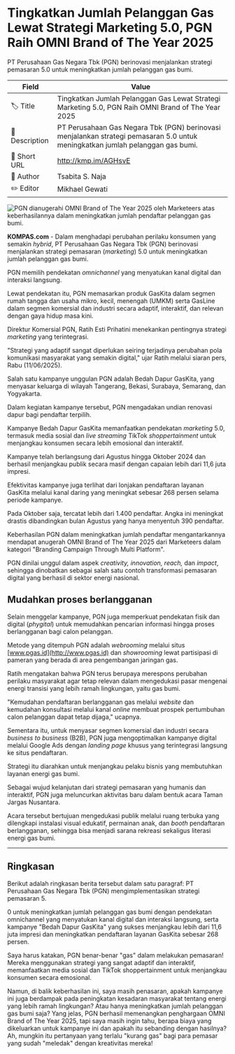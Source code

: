 # Tingkatkan Jumlah Pelanggan Gas Lewat Strategi Marketing 5.0, PGN Raih OMNI Brand of The Year 2025

PT Perusahaan Gas Negara Tbk (PGN) berinovasi menjalankan strategi pemasaran 5.0 untuk meningkatkan jumlah pelanggan gas bumi.

| Field         | Value                                                       |
|---------------|-------------------------------------------------------------|
| 🏷️ Title       | Tingkatkan Jumlah Pelanggan Gas Lewat Strategi Marketing 5.0, PGN Raih OMNI Brand of The Year 2025 |
| 📝 Description | PT Perusahaan Gas Negara Tbk (PGN) berinovasi menjalankan strategi pemasaran 5.0 untuk meningkatkan jumlah pelanggan gas bumi. |
| 🔗 Short URL   | http://kmp.im/AGHsvE |
| 👤 Author      | Tsabita S. Naja |
| ✏️ Editor      | Mikhael Gewati |

![PGN dianugerahi OMNI Brand of The Year 2025 oleh Marketeers atas keberhasilannya dalam meningkatkan jumlah pendaftar pelanggan gas bumi.](https://asset.kompas.com/crops/3LjM9gqeVJp2R3zSUmeSNkAiAQo=/0x0:1599x1066/750x500/data/photo/2025/06/11/6849107630e8f.jpeg)

**KOMPAS.com** - Dalam menghadapi perubahan perilaku konsumen yang semakin *hybrid*, PT Perusahaan Gas Negara Tbk (PGN) berinovasi menjalankan strategi pemasaran (*marketing*) 5.0 untuk meningkatkan jumlah pelanggan gas bumi. 

PGN memilih pendekatan *omnichannel* yang menyatukan kanal digital dan interaksi langsung.

Lewat pendekatan itu, PGN memasarkan produk GasKita dalam segmen rumah tangga dan usaha mikro, kecil, menengah (UMKM) serta GasLine dalam segmen komersial dan industri secara adaptif, interaktif, dan relevan dengan gaya hidup masa kini.

Direktur Komersial PGN, Ratih Esti Prihatini menekankan pentingnya strategi *marketing* yang terintegrasi.

"Strategi yang adaptif sangat diperlukan seiring terjadinya perubahan pola komunikasi masyarakat yang semakin digital," ujar Ratih melalui siaran pers, Rabu (11/06/2025).

Salah satu kampanye unggulan PGN adalah Bedah Dapur GasKita, yang menyasar keluarga di wilayah Tangerang, Bekasi, Surabaya, Semarang, dan Yogyakarta.

Dalam kegiatan kampanye tersebut, PGN mengadakan undian renovasi dapur bagi pendaftar terpilih.

Kampanye Bedah Dapur GasKita memanfaatkan pendekatan *marketing* 5.0, termasuk media sosial dan *live streaming* TikTok *shoppertainment* untuk menjangkau konsumen secara lebih emosional dan interaktif.

Kampanye telah berlangsung dari Agustus hingga Oktober 2024 dan berhasil menjangkau publik secara masif dengan capaian lebih dari 11,6 juta impresi.

Efektivitas kampanye juga terlihat dari lonjakan pendaftaran layanan GasKita melalui kanal daring yang meningkat sebesar 268 persen selama periode kampanye.

Pada Oktober saja, tercatat lebih dari 1.400 pendaftar. Angka ini meningkat drastis dibandingkan bulan Agustus yang hanya menyentuh 390 pendaftar.

Keberhasilan PGN dalam meningkatkan jumlah pendaftar mengantarkannya mendapat anugerah OMNI Brand of The Year 2025 dari Marketeers dalam kategori \"Branding Campaign Through Multi Platform\".

PGN dinilai unggul dalam aspek *creativity, innovation, reach,* dan *impact*, sehingga dinobatkan sebagai salah satu contoh transformasi pemasaran digital yang berhasil di sektor energi nasional.

## Mudahkan proses berlangganan

Selain menggelar kampanye, PGN juga memperkuat pendekatan fisik dan digital (*phygital*) untuk memudahkan pencarian informasi hingga proses berlangganan bagi calon pelanggan.

Metode yang ditempuh PGN adalah *webrooming* melalui situs [www.pgas.id](http://www.pgas.id) dan *showrooming* lewat partisipasi di pameran yang berada di area pengembangan jaringan gas.

Ratih mengatakan bahwa PGN terus berupaya merespons perubahan perilaku masyarakat agar tetap relevan dalam mengedukasi pasar mengenai energi transisi yang lebih ramah lingkungan, yaitu gas bumi.

"Kemudahan pendaftaran berlangganan gas melalui *website* dan kemudahan konsultasi melalui kanal *online* membuat prospek pertumbuhan calon pelanggan dapat tetap dijaga," ucapnya.

Sementara itu, untuk menyasar segmen komersial dan industri secara *business to business* (B2B), PGN juga mengoptimalkan kampanye digital melalui Google Ads dengan *landing page* khusus yang terintegrasi langsung ke situs pendaftaran.

Strategi itu diarahkan untuk menjangkau pelaku bisnis yang membutuhkan layanan energi gas bumi.

Sebagai wujud kelanjutan dari strategi pemasaran yang humanis dan interaktif, PGN juga meluncurkan aktivitas baru dalam bentuk acara Taman Jargas Nusantara.

Acara tersebut bertujuan mengedukasi publik melalui ruang terbuka yang dilengkapi instalasi visual edukatif, permainan anak, dan *booth* pendaftaran berlangganan, sehingga bisa menjadi sarana rekreasi sekaligus literasi energi gas bumi.

---
## Ringkasan

Berikut adalah ringkasan berita tersebut dalam satu paragraf: PT Perusahaan Gas Negara Tbk (PGN) mengimplementasikan strategi pemasaran 5.

0 untuk meningkatkan jumlah pelanggan gas bumi dengan pendekatan omnichannel yang menyatukan kanal digital dan interaksi langsung, serta kampanye "Bedah Dapur GasKita" yang sukses menjangkau lebih dari 11,6 juta impresi dan meningkatkan pendaftaran layanan GasKita sebesar 268 persen.



Saya harus katakan, PGN benar-benar "gas" dalam melakukan pemasaran! Mereka menggunakan strategi yang sangat adaptif dan interaktif, memanfaatkan media sosial dan TikTok shoppertainment untuk menjangkau konsumen secara emosional.

 Namun, di balik keberhasilan ini, saya masih penasaran, apakah kampanye ini juga berdampak pada peningkatan kesadaran masyarakat tentang energi yang lebih ramah lingkungan? Atau hanya meningkatkan jumlah pelanggan gas bumi saja? Yang jelas, PGN berhasil memenangkan penghargaan OMNI Brand of The Year 2025, tapi saya masih ingin tahu, berapa biaya yang dikeluarkan untuk kampanye ini dan apakah itu sebanding dengan hasilnya? Ah, mungkin itu pertanyaan yang terlalu "kurang gas" bagi para pemasar yang sudah "meledak" dengan kreativitas mereka!
